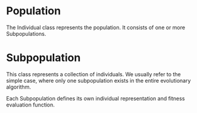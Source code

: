 # Population

The Individual class represents the population. It consists of one or more Subpopulations.

# Subpopulation

This class represents a collection of individuals.
We usually refer to the simple case, where only one subpopulation exists in the entire evolutionary algorithm.

Each Subpopulation defines its own individual representation and fitness evaluation function.
